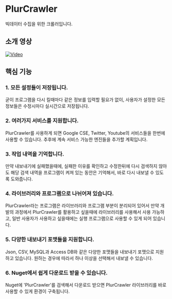 # PlurCrawler

빅데이터 수집을 위한 크롤러입니다.

## 소개 영상

[![Video](https://user-images.githubusercontent.com/23194065/37530966-2f2378d0-297e-11e8-9d19-5f3d9567e535.png)](https://youtu.be/5CrViIHzFCU)

## 핵심 기능
### 1. 모든 설정들이 저장됩니다.

굳이 프로그램을 다시 킬때마다 같은 정보를 입력할 필요가 없이, 사용자가 설정한 모든 정보들은 수정시마다 실시간으로 저장됩니다.

### 2. 여러가지 서비스를 지원합니다.

PlurCrawler를 사용하게 되면 Google CSE, Twitter, Youtube의 서비스들을 한번에 사용할 수 있습니다. 추후에 계속 서비스 가능한 엔진들을 추가할 계획입니다.

### 3. 작업 내역을 기억합니다.

만약 내보내기에 실패했을때에, 실패한 이유를 확인하고 수정한뒤에 다시 검색하지 않아도 해당 검색 내역을 프로그램이 켜져 있는 동안은 기억해서, 바로 다시 내보낼 수 있도록 도와줍니다.

### 4. 라이브러리와 프로그램으로 나뉘어져 있습니다.

PlurCrawler라는 프로그램은 라이브러리와 프로그램 부분이 분리되어 있어서 만약 개발의 과정에서 PlurCrawler를 활용하고 싶을때에 라이브러리를 사용해서 사용 가능하고,
일반 사용자가 사용하고 싶을때에는 실행 프로그램으로 사용할 수 있게 되어 있습니다.

### 5. 다양한 내보내기 포맷들을 지원합니다.

Json, CSV, MySQL과 Access DB와 같은 다양한 포맷들을 내보내기 포맷으로 지원하고 있습니다. 원하는 경우에 따라서 하나 이상을 선택해서 내보낼 수 있습니다.

### 6. Nuget에서 쉽게 다운로드 받을 수 있습니다.

Nuget에 'PlurCrawler'를 검색해서 다운로드 받으면 PlurCrawler 라이브러리를 바로 사용할 수 있게 환경이 구축됩니다.
